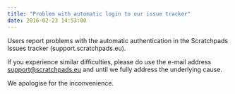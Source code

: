 ```yaml
---
title: "Problem with automatic login to our issue tracker"
date: 2016-02-23 14:53:00
---
```


Users report problems with the automatic authentication in the Scratchpads Issues tracker (support.scratchpads.eu).

If you experience similar difficulties, please do use the e-mail address support@scratchpads.eu and until we fully address the underlying cause.

We apologise for the inconvenience.

